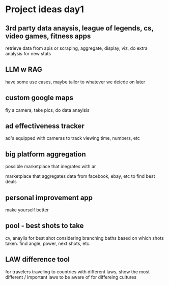 # Project ideas day1

## 3rd party data anaysis, league of legends, cs, video games, fitness apps

retrieve data from apis or scraping, aggregate, display, viz, do extra analysis for new stats

## LLM w RAG

have some use cases, maybe tailor to whatever we deicde on later

## custom google maps
 
fly a camera, take pics, do data anaylsis

## ad effectiveness tracker

ad's equipped with cameras to track viewing time, numbers, etc

## big platform aggregation

possible marketplace that inegrates with ar

marketplace that aggregates data from facebook, ebay, etc to find best deals 

## personal improvement app

make yourself better

## pool - best shots to take

cv, anaylis for best shot considering branching baths based on which shots taken. find angle, power, next shots, etc.

## LAW difference tool

for travelers traveling to countries with different laws, show the most different / important laws to be aware of for differeing cultures


